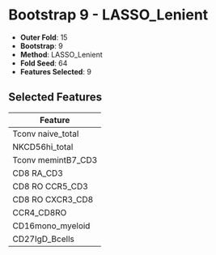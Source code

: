 # Bootstrap 9 - LASSO_Lenient

- **Outer Fold**: 15
- **Bootstrap**: 9
- **Method**: LASSO_Lenient
- **Fold Seed**: 64
- **Features Selected**: 9

## Selected Features

| Feature |
|---------|
| Tconv naive_total |
| NKCD56hi_total |
| Tconv memintB7_CD3 |
| CD8 RA_CD3 |
| CD8 RO CCR5_CD3 |
| CD8 RO CXCR3_CD8 |
| CCR4_CD8RO |
| CD16mono_myeloid |
| CD27IgD_Bcells |
